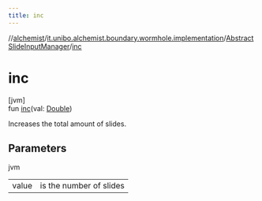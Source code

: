 ```yaml
---
title: inc
---
```

//[alchemist](../../../index.html)/[it.unibo.alchemist.boundary.wormhole.implementation](../index.html)/[AbstractSlideInputManager](index.html)/[inc](inc.html)



# inc



[jvm]\
fun [inc](inc.html)(val: [Double](https://kotlinlang.org/api/latest/jvm/stdlib/kotlin/-double/index.html))



Increases the total amount of slides.



## Parameters


jvm

| | |
|---|---|
| value | is the number of slides |




